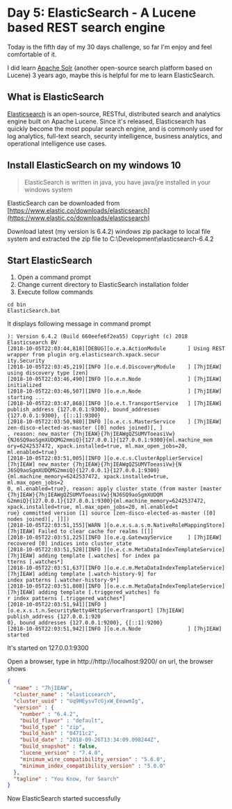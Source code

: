 # Day 5:  ElasticSearch - A Lucene based REST search engine

Today is the fifth day of my 30 days challenge, so far I'm enjoy and feel comfortable of it.

I did learn [Apache Solr](http://http://lucene.apache.org/solr/) (another open-source search platform based on Lucene) 3 years ago, maybe this is helpful for me to learn ElasticSearch.

## What is ElasticSearch

[Elasticsearch](https://www.elastic.co/)  is an open-source, RESTful, distributed search and analytics engine built on Apache Lucene. Since it's released, Elasticsearch has quickly become the most popular search engine, and is commonly used for log analytics, full-text search, security intelligence, business analytics, and operational intelligence use cases.

## Install ElasticSearch on my windows 10

>ElasticSearch is written in java, you have java/jre installed in your windows system

ElasticSearch can be downloaded from [https://www.elastic.co/downloads/elasticsearch](https://www.elastic.co/downloads/elasticsearch)

Download latest (my version is 6.4.2) windows zip package to local file system and extracted the zip file to C:\Development\elasticsearch-6.4.2

## Start ElasticSearch
1. Open a command prompt
2. Change current directory to ElasticSearch installation folder
3. Execute follow commands
```
cd bin
ElasticSearch.bat
```
It displays following message in command prompt
```
): Version 6.4.2 (Build 660eefe6f2ea55) Copyright (c) 2018 Elasticsearch BV
[2018-10-05T22:03:44,818][DEBUG][o.e.a.ActionModule       ] Using REST wrapper from plugin org.elasticsearch.xpack.secur
ity.Security
[2018-10-05T22:03:45,219][INFO ][o.e.d.DiscoveryModule    ] [7hjIEAW] using discovery type [zen]
[2018-10-05T22:03:46,490][INFO ][o.e.n.Node               ] [7hjIEAW] initialized
[2018-10-05T22:03:46,507][INFO ][o.e.n.Node               ] [7hjIEAW] starting ...
[2018-10-05T22:03:47,868][INFO ][o.e.t.TransportService   ] [7hjIEAW] publish_address {127.0.0.1:9300}, bound_addresses
{127.0.0.1:9300}, {[::1]:9300}
[2018-10-05T22:03:50,980][INFO ][o.e.c.s.MasterService    ] [7hjIEAW] zen-disco-elected-as-master ([0] nodes joined)[, ]
, reason: new_master {7hjIEAW}{7hjIEAWgQZSUMVToeasiVw}{NJ6SQ9aoSgmXUDQMG2mmiQ}{127.0.0.1}{127.0.0.1:9300}{ml.machine_mem
ory=6242537472, xpack.installed=true, ml.max_open_jobs=20, ml.enabled=true}
[2018-10-05T22:03:51,005][INFO ][o.e.c.s.ClusterApplierService] [7hjIEAW] new_master {7hjIEAW}{7hjIEAWgQZSUMVToeasiVw}{N
J6SQ9aoSgmXUDQMG2mmiQ}{127.0.0.1}{127.0.0.1:9300}{ml.machine_memory=6242537472, xpack.installed=true, ml.max_open_jobs=2
0, ml.enabled=true}, reason: apply cluster state (from master [master {7hjIEAW}{7hjIEAWgQZSUMVToeasiVw}{NJ6SQ9aoSgmXUDQM
G2mmiQ}{127.0.0.1}{127.0.0.1:9300}{ml.machine_memory=6242537472, xpack.installed=true, ml.max_open_jobs=20, ml.enabled=t
rue} committed version [1] source [zen-disco-elected-as-master ([0] nodes joined)[, ]]])
[2018-10-05T22:03:51,155][WARN ][o.e.x.s.a.s.m.NativeRoleMappingStore] [7hjIEAW] Failed to clear cache for realms [[]]
[2018-10-05T22:03:51,225][INFO ][o.e.g.GatewayService     ] [7hjIEAW] recovered [0] indices into cluster_state
[2018-10-05T22:03:51,528][INFO ][o.e.c.m.MetaDataIndexTemplateService] [7hjIEAW] adding template [.watches] for index pa
tterns [.watches*]
[2018-10-05T22:03:51,637][INFO ][o.e.c.m.MetaDataIndexTemplateService] [7hjIEAW] adding template [.watch-history-9] for
index patterns [.watcher-history-9*]
[2018-10-05T22:03:51,808][INFO ][o.e.c.m.MetaDataIndexTemplateService] [7hjIEAW] adding template [.triggered_watches] fo
r index patterns [.triggered_watches*]
[2018-10-05T22:03:51,941][INFO ][o.e.x.s.t.n.SecurityNetty4HttpServerTransport] [7hjIEAW] publish_address {127.0.0.1:920
0}, bound_addresses {127.0.0.1:9200}, {[::1]:9200}
[2018-10-05T22:03:51,942][INFO ][o.e.n.Node               ] [7hjIEAW] started
```
It's started on 127.0.0.1:9300

Open a browser, type in http://http://localhost:9200/ on url, the browser shows
```json
{
  "name" : "7hjIEAW",
  "cluster_name" : "elasticsearch",
  "cluster_uuid" : "Uq9HEysvTcGjxW_EeowmIg",
  "version" : {
    "number" : "6.4.2",
    "build_flavor" : "default",
    "build_type" : "zip",
    "build_hash" : "04711c2",
    "build_date" : "2018-09-26T13:34:09.098244Z",
    "build_snapshot" : false,
    "lucene_version" : "7.4.0",
    "minimum_wire_compatibility_version" : "5.6.0",
    "minimum_index_compatibility_version" : "5.0.0"
  },
  "tagline" : "You Know, for Search"
}
```
Now ElasticSearch started successfully




